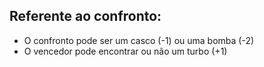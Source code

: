 ## Referente ao confronto:
- O confronto pode ser um casco (-1) ou uma bomba (-2)
- O vencedor pode encontrar ou não um turbo (+1)